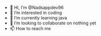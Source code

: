 - 👋 Hi, I’m @Nadsappdev96
- 👀 I’m interested in coding
- 🌱 I’m currently learning java
- 💞️ I’m looking to collaborate on nothing yet
- 📫 How to reach me 

<!---
Nadsappdev96/Nadsappdev96 is a ✨ special ✨ repository because its `README.md` (this file) appears on your GitHub profile.
You can click the Preview link to take a look at your changes.
--->
